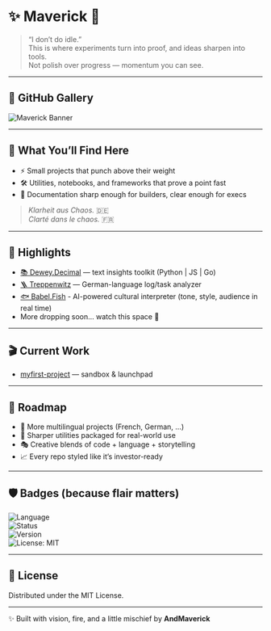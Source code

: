 # ✨ Maverick 🚀  

> “I don’t do idle.”  
> This is where experiments turn into proof, and ideas sharpen into tools.  
> Not polish over progress — momentum you can see.  

---

## 🎨 GitHub Gallery  
![Maverick Banner](https://dummyimage.com/1000x180/1a1a1a/ffffff&text=⚡+AndMaverick+//+Code+in+Motion)  

---

## 🧭 What You’ll Find Here  
- ⚡ Small projects that punch above their weight  
- 🛠️ Utilities, notebooks, and frameworks that prove a point fast  
- 📑 Documentation sharp enough for builders, clear enough for execs  

> _Klarheit aus Chaos._ 🇩🇪  
> _Clarté dans le chaos._ 🇫🇷  

---

## 🌟 Highlights  
- [📚 Dewey.Decimal](https://github.com/AndMaverick/dewey.decimal) — text insights toolkit (Python | JS | Go)  
- [🪜 Treppenwitz](https://github.com/AndMaverick/treppenwitz) — German-language log/task analyzer
- [🐟 Babel.Fish](https://github.com/AndMaverick/babel.fish.git) - AI-powered cultural interpreter (tone, style, audience in real time)
- More dropping soon… watch this space 👀  

---

## 🎬 Current Work  
- [myfirst-project](https://github.com/AndMaverick/myfirst-project) — sandbox & launchpad  

---

## 🚀 Roadmap  
- 🔮 More multilingual projects (French, German, …)  
- 🧩 Sharper utilities packaged for real-world use  
- 🎭 Creative blends of code + language + storytelling  
- 📈 Every repo styled like it’s investor-ready  

---

## 🛡️ Badges (because flair matters)  
![Language](https://img.shields.io/badge/language-multi-blue?style=flat-square)  
![Status](https://img.shields.io/badge/status-active-brightgreen?style=flat-square)  
![Version](https://img.shields.io/badge/version-1.0.0-yellow?style=flat-square)  
![License: MIT](https://img.shields.io/badge/license-MIT-lightgrey?style=flat-square)  

---

## 📜 License  
Distributed under the MIT License.  

---

✨ Built with vision, fire, and a little mischief by **AndMaverick**
